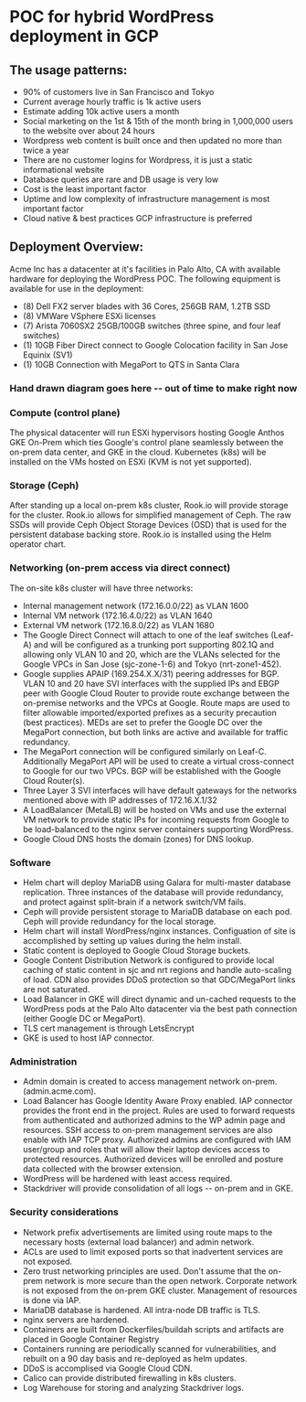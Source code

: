 # POC for hybrid WordPress deployment in GCP

## The usage patterns:
* 90% of customers live in San Francisco and Tokyo
* Current average hourly traffic is 1k active users
* Estimate adding 10k active users a month
* Social marketing on the 1st & 15th of the month bring in 1,000,000 users to the website over about 24 hours
* Wordpress web content is built once and then updated no more than twice a year
* There are no customer logins for Wordpress, it is just a static informational website
* Database queries are rare and DB usage is very low
* Cost is the least important factor
* Uptime and low complexity of infrastructure management is most important factor
* Cloud native & best practices GCP infrastructure is preferred

## Deployment Overview:
Acme Inc has a datacenter at it's facilities in Palo Alto, CA with available hardware for deploying the WordPress POC. The following equipment is available for use in the deployment:
* (8) Dell FX2 server blades with 36 Cores, 256GB RAM, 1.2TB SSD
* (8) VMWare VSphere ESXi licenses
* (7) Arista 7060SX2 25GB/100GB switches (three spine, and four leaf switches)
* (1) 10GB Fiber Direct connect to Google Colocation facility in San Jose Equinix (SV1)
* (1) 10GB Connection with MegaPort to QTS in Santa Clara

### Hand drawn diagram goes here -- out of time to make right now


### Compute (control plane)
The physical datacenter will run ESXi hypervisors hosting Google Anthos GKE On-Prem which ties Google's control plane seamlessly between the on-prem data center, and GKE in the cloud. Kubernetes (k8s) will be installed on the VMs hosted on ESXi (KVM is not yet supported). 

### Storage (Ceph)
After standing up a local on-prem k8s cluster, Rook.io will provide storage for the cluster. Rook.io allows for simplified management of Ceph. The raw SSDs will provide Ceph Object Storage Devices (OSD) that is used for the persistent database backing store. Rook.io is installed using the Helm operator chart.

### Networking (on-prem access via direct connect)
The on-site k8s cluster will have three networks: 
* Internal management network (172.16.0.0/22) as VLAN 1600
* Internal VM network (172.16.4.0/22) as VLAN 1640
* External VM network (172.16.8.0/22) as VLAN 1680
* The Google Direct Connect will attach to one of the leaf switches (Leaf-A) and will be configured as a trunking port supporting 802.1Q and allowing only VLAN 10 and 20, which are the VLANs selected for the Google VPCs in San Jose (sjc-zone-1-6) and Tokyo (nrt-zone1-452).
* Google supplies APAIP (169.254.X.X/31) peering addresses for BGP. VLAN 10 and 20 have SVI interfaces with the supplied IPs and EBGP peer with Google Cloud Router to provide route exchange between the on-premise networks and the VPCs at Google. Route maps are used to filter allowable imported/exported prefixes as a security precaution (best practices). MEDs are set to prefer the Google DC over the MegaPort connection, but both links are active and available for traffic redundancy.
* The MegaPort connection will be configured similarly on Leaf-C. Additionally MegaPort API will be used to create a virtual cross-connect to Google for our two VPCs. BGP will be established with the Google Cloud Router(s).
* Three Layer 3 SVI interfaces will have default gateways for the networks mentioned above with IP addresses of 172.16.X.1/32
* A LoadBalancer (MetalLB) will be hosted on VMs and use the external VM network to provide static IPs for incoming requests from Google to be load-balanced to the nginx server containers supporting WordPress.
* Google Cloud DNS hosts the domain (zones) for DNS lookup.

### Software
* Helm chart will deploy MariaDB using Galara for multi-master database replication. Three instances of the database will provide redundancy, and protect against split-brain if a network switch/VM fails.
* Ceph will provide persistent storage to MariaDB database on each pod. Ceph will provide redundancy for the local storage.
* Helm chart will install WordPress/nginx instances. Configuation of site is accomplished by setting up values during the helm install.
* Static content is deployed to Google Cloud Storage buckets.
* Google Content Distribution Network is configured to provide local caching of static content in sjc and nrt regions and handle auto-scaling of load. CDN also provides DDoS protection so that GDC/MegaPort links are not saturated.
* Load Balancer in GKE will direct dynamic and un-cached requests to the WordPress pods at the Palo Alto datacenter via the best path connection (either Google DC or MegaPort).
* TLS cert management is through LetsEncrypt
* GKE is used to host IAP connector.

### Administration
* Admin domain is created to access management network on-prem. (admin.acme.com).
* Load Balancer has Google Identity Aware Proxy enabled. IAP connector provides the front end in the project. Rules are used to forward requests from authenticated and authorized admins to the WP admin page and resources. SSH access to on-prem management services are also enable with IAP TCP proxy. Authorized admins are configured with IAM user/group and roles that will allow their laptop devices access to protected resources. Authorized devices will be enrolled and posture data collected with the browser extension.
* WordPress will be hardened with least access required.
* Stackdriver will provide consolidation of all logs -- on-prem and in GKE.

### Security considerations
* Network prefix advertisements are limited using route maps to the necessary hosts (external load balancer) and admin network.
* ACLs are used to limit exposed ports so that inadvertent services are not exposed.
* Zero trust networking principles are used. Don't assume that the on-prem network is more secure than the open network. Corporate network is not exposed from the on-prem GKE cluster. Management of resources is done via IAP.
* MariaDB database is hardened. All intra-node DB traffic is TLS.
* nginx servers are hardened.
* Containers are built from Dockerfiles/buildah scripts and artifacts are placed in Google Container Registry
* Containers running are periodically scanned for vulnerabilities, and rebuilt on a 90 day basis and re-deployed as helm updates.
* DDoS is accomplised via Google Cloud CDN.
* Calico can provide distributed firewalling in k8s clusters.
* Log Warehouse for storing and analyzing Stackdriver logs.

